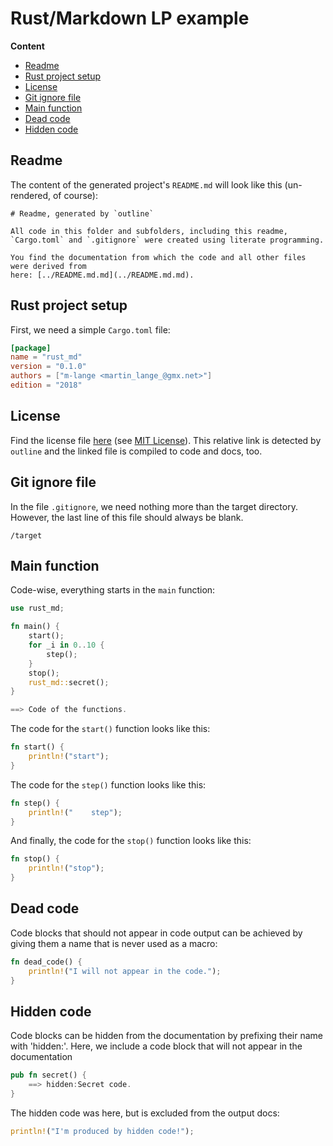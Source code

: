 # Rust/Markdown LP example


**Content**

* [Readme](#readme)
* [Rust project setup](#rust-project-setup)
* [License](#license)
* [Git ignore file](#git-ignore-file)
* [Main function](#main-function)
* [Dead code](#dead-code)
* [Hidden code](#hidden-code)

## Readme

The content of the generated project's `README.md` will look like this (un-rendered, of course):

```
# Readme, generated by `outline`

All code in this folder and subfolders, including this readme,
`Cargo.toml` and `.gitignore` were created using literate programming.

You find the documentation from which the code and all other files were derived from
here: [../README.md.md](../README.md.md).
```

## Rust project setup

First, we need a simple `Cargo.toml` file:

```toml - file:Cargo.toml
[package]
name = "rust_md"
version = "0.1.0"
authors = ["m-lange <martin_lange_@gmx.net>"]
edition = "2018"
```

## License

Find the license file [here](LICENSE.md) (see [MIT License](https://opensource.org/licenses/MIT)).
This relative link is detected by `outline` and the linked file is compiled to code and docs, too.

## Git ignore file

In the file `.gitignore`, we need nothing more than the target directory.
However, the last line of this file should always be blank.

``` - file:.gitignore
/target

```

## Main function

Code-wise, everything starts in the `main` function:

```rust - file:src/main.rs
use rust_md;

fn main() {
    start();
    for _i in 0..10 {
        step();
    }
    stop();
    rust_md::secret();
}

==> Code of the functions.
```

The code for the `start()` function looks like this:

```rust - Code of the functions
fn start() {
    println!("start");
}
```

The code for the `step()` function looks like this:

```rust - Code of the functions
fn step() {
    println!("    step");
}
```

And finally, the code for the `stop()` function looks like this:

```rust - Code of the functions
fn stop() {
    println!("stop");
}
```

## Dead code

Code blocks that should not appear in code output can be achieved
by giving them a name that is never used as a macro:

```rust - Example
fn dead_code() {
    println!("I will not appear in the code.");
}
```

## Hidden code

Code blocks can be hidden from the documentation by prefixing their name with 'hidden:'.
Here, we include a code block that will not appear in the documentation

```rust - file:src/lib.rs
pub fn secret() {
    ==> hidden:Secret code.
}
```

The hidden code was here, but is excluded from the output docs:

```rust - hidden:Secret code
println!("I'm produced by hidden code!");
```
